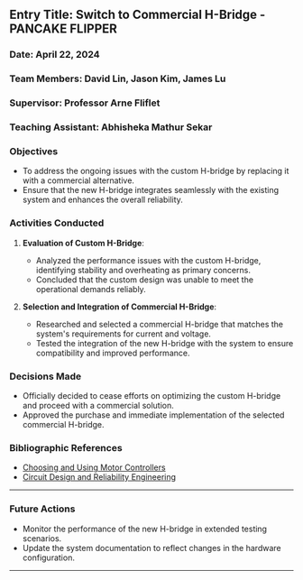 
## Entry Title: Switch to Commercial H-Bridge - PANCAKE FLIPPER
### Date: April 22, 2024
### Team Members: David Lin, Jason Kim, James Lu
### Supervisor: Professor Arne Fliflet
### Teaching Assistant: Abhisheka Mathur Sekar

### Objectives
- To address the ongoing issues with the custom H-bridge by replacing it with a commercial alternative.
- Ensure that the new H-bridge integrates seamlessly with the existing system and enhances the overall reliability.

### Activities Conducted
1. **Evaluation of Custom H-Bridge**:
    - Analyzed the performance issues with the custom H-bridge, identifying stability and overheating as primary concerns.
    - Concluded that the custom design was unable to meet the operational demands reliably.

2. **Selection and Integration of Commercial H-Bridge**:
    - Researched and selected a commercial H-bridge that matches the system's requirements for current and voltage.
    - Tested the integration of the new H-bridge with the system to ensure compatibility and improved performance.

### Decisions Made
- Officially decided to cease efforts on optimizing the custom H-bridge and proceed with a commercial solution.
- Approved the purchase and immediate implementation of the selected commercial H-bridge.

### Bibliographic References
- [Choosing and Using Motor Controllers](https://www.motorcontrollers.org)
- [Circuit Design and Reliability Engineering](https://www.circuitreliability.com)

---

### Future Actions
- Monitor the performance of the new H-bridge in extended testing scenarios.
- Update the system documentation to reflect changes in the hardware configuration.

---

